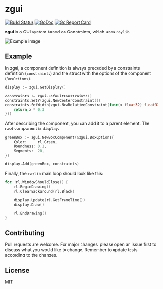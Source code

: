 # zgui

[![Build Status](https://travis-ci.com/zworld-apps/zgui.svg?branch=master)](https://travis-ci.com/zworld-apps/zgui)
[![GoDoc](https://godoc.org/github.com/zworld-apps/zgui?status.svg)](https://godoc.org/github.com/zworld-apps/zgui)
[![Go Report Card](https://goreportcard.com/badge/github.com/zworld-apps/zgui)](https://goreportcard.com/report/github.com/zworld-apps/zgui)

**zgui** is a GUI system based on Constraints, which uses `raylib`.

![Example image](https://i.imgur.com/3IA243l.png)

## Example

In zgui, a component definition is always preceded by a constraints definition
(`constraints`) and the struct with the options of the component (`BoxOptions`).

``` go
display := zgui.GetDisplay()

constraints := zgui.DefaultConstraints()
constraints.SetY(zgui.NewCenterConstraint())
constraints.SetWidth(zgui.NewRelativeConstraint(func(x float32) float32 {
    return x * 0.3
}))
```

After describing the component, you can add it to a parent element. The root
component is `display`.

``` go
greenBox := zgui.NewBoxComponent(&zgui.BoxOptions{
    Color:     rl.Green,
    Roundness: 0.1,
    Segments:  20,
})

display.Add(greenBox, constraints)
```

Finally, the `raylib` main loop should look like this:
``` go
for !rl.WindowShouldClose() {
    rl.BeginDrawing()
    rl.ClearBackground(rl.Black)

    display.Update(rl.GetFrameTime())
    display.Draw()

    rl.EndDrawing()
}
```

## Contributing

Pull requests are welcome. For major changes, please open an issue first to discuss what you would like to change. Remember to update tests according to the changes.

## License
[MIT](https://github.com/zworld-apps/zgui/blob/master/LICENSE)
